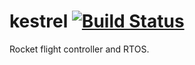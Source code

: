 kestrel [![Build Status](https://travis-ci.org/austin-suborbitals/kestrel.svg?branch=master)](https://travis-ci.org/austin-suborbitals/kestrel)
=======

Rocket flight controller and RTOS.

